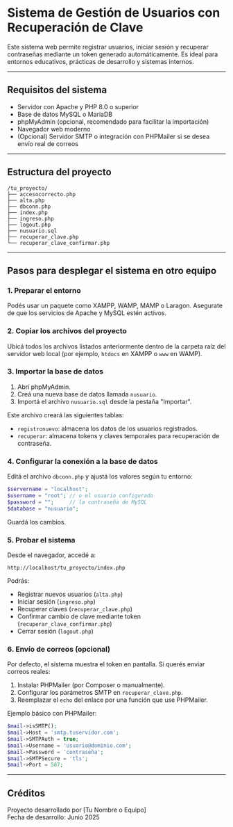 
# Sistema de Gestión de Usuarios con Recuperación de Clave

Este sistema web permite registrar usuarios, iniciar sesión y recuperar contraseñas mediante un token generado automáticamente. Es ideal para entornos educativos, prácticas de desarrollo y sistemas internos.

---

## Requisitos del sistema

- Servidor con Apache y PHP 8.0 o superior
- Base de datos MySQL o MariaDB
- phpMyAdmin (opcional, recomendado para facilitar la importación)
- Navegador web moderno
- (Opcional) Servidor SMTP o integración con PHPMailer si se desea envío real de correos

---

## Estructura del proyecto

```
/tu_proyecto/
├── accesocorrecto.php
├── alta.php
├── dbconn.php
├── index.php
├── ingreso.php
├── logout.php
├── nusuario.sql
├── recuperar_clave.php
└── recuperar_clave_confirmar.php
```

---

## Pasos para desplegar el sistema en otro equipo

### 1. Preparar el entorno

Podés usar un paquete como XAMPP, WAMP, MAMP o Laragon. Asegurate de que los servicios de Apache y MySQL estén activos.

### 2. Copiar los archivos del proyecto

Ubicá todos los archivos listados anteriormente dentro de la carpeta raíz del servidor web local (por ejemplo, `htdocs` en XAMPP o `www` en WAMP).

### 3. Importar la base de datos

1. Abrí phpMyAdmin.
2. Creá una nueva base de datos llamada `nusuario`.
3. Importá el archivo `nusuario.sql` desde la pestaña "Importar".

Este archivo creará las siguientes tablas:
- `registronuevo`: almacena los datos de los usuarios registrados.
- `recuperar`: almacena tokens y claves temporales para recuperación de contraseña.

### 4. Configurar la conexión a la base de datos

Editá el archivo `dbconn.php` y ajustá los valores según tu entorno:

```php
$servername = "localhost";
$username = "root"; // o el usuario configurado
$password = "";     // la contraseña de MySQL
$database = "nusuario";
```

Guardá los cambios.

### 5. Probar el sistema

Desde el navegador, accedé a:

```
http://localhost/tu_proyecto/index.php
```

Podrás:
- Registrar nuevos usuarios (`alta.php`)
- Iniciar sesión (`ingreso.php`)
- Recuperar claves (`recuperar_clave.php`)
- Confirmar cambio de clave mediante token (`recuperar_clave_confirmar.php`)
- Cerrar sesión (`logout.php`)

### 6. Envío de correos (opcional)

Por defecto, el sistema muestra el token en pantalla. Si querés enviar correos reales:

1. Instalar PHPMailer (por Composer o manualmente).
2. Configurar los parámetros SMTP en `recuperar_clave.php`.
3. Reemplazar el `echo` del enlace por una función que use PHPMailer.

Ejemplo básico con PHPMailer:

```php
$mail->isSMTP();
$mail->Host = 'smtp.tuservidor.com';
$mail->SMTPAuth = true;
$mail->Username = 'usuario@dominio.com';
$mail->Password = 'contraseña';
$mail->SMTPSecure = 'tls';
$mail->Port = 587;
```

---

## Créditos

Proyecto desarrollado por [Tu Nombre o Equipo]  
Fecha de desarrollo: Junio 2025
